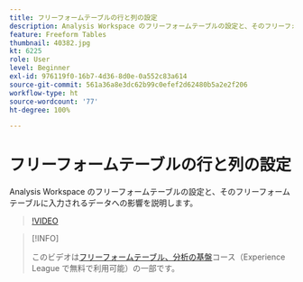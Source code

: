 ```yaml
---
title: フリーフォームテーブルの行と列の設定
description: Analysis Workspace のフリーフォームテーブルの設定と、そのフリーフォームテーブルに入力されるデータへの影響を説明します。
feature: Freeform Tables
thumbnail: 40382.jpg
kt: 6225
role: User
level: Beginner
exl-id: 976119f0-16b7-4d36-8d0e-0a552c83a614
source-git-commit: 561a36a8e3dc62b99c0efef2d62480b5a2e2f206
workflow-type: ht
source-wordcount: '77'
ht-degree: 100%

---
```


# フリーフォームテーブルの行と列の設定

Analysis Workspace のフリーフォームテーブルの設定と、そのフリーフォームテーブルに入力されるデータへの影響を説明します。

>[!VIDEO](https://video.tv.adobe.com/v/40382/?quality=12&learn=on)

>[!INFO]
>
> このビデオは[フリーフォームテーブル、分析の基盤](https://experienceleague.adobe.com/?recommended=Analytics-U-1-2020.3)コース（Experience League で無料で利用可能）の一部です。
